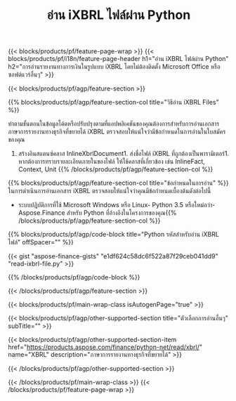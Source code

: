 ﻿---
title: อ่าน iXBRL ไฟล์ผ่าน Python
description: โค้ดตัวอย่างสำหรับการอ่านไฟล์ iXBRL ใช้โค้ดตัวอย่าง API เพื่ออ่านไฟล์แบตช์ iXBRL ภายในแอปพลิเคชันที่ใช้ Python 
url: /th/python-net/read/ixbrl/
family: finance
platformtag: python
feature: read
informat: iXBRL
outformat: 
otherformats: 
---
{{< blocks/products/pf/feature-page-wrap >}}
{{< blocks/products/pf/i18n/feature-page-header h1="อ่าน iXBRL ไฟล์ผ่าน Python" h2="การอ่านรายงานทางการเงินในรูปแบบ iXBRL โดยไม่ต้องติดตั้ง Microsoft Office หรือซอฟต์แวร์อื่นๆ" >}}

{{< blocks/products/pf/agp/feature-section >}}

{{% blocks/products/pf/agp/feature-section-col title="วิธีอ่าน iXBRL Files" %}}

ทำตามขั้นตอนในข้อมูลโค้ดหรือปรับปรุงตามที่แอปพลิเคชันของคุณต้องการสำหรับการอ่านเอกสารภาษาการรายงานทางธุรกิจที่ขยายได้ iXBRL ตรวจสอบให้แน่ใจว่ามีข้อกำหนดในการอ่านในใบสมัครของคุณ

1. สร้างอินสแตนซ์คลาส InlineXbrlDocument1. ส่งชื่อไฟล์ iXBRL ที่ถูกต้องเป็นพารามิเตอร์1. หากต้องการทราบรายละเอียดภายในของไฟล์ ให้ใช้คลาสที่เกี่ยวข้อง เช่น InlineFact, Context, Unit
{{% /blocks/products/pf/agp/feature-section-col %}}

{{% blocks/products/pf/agp/feature-section-col title="ข้อกำหนดในการอ่าน" %}}
ในการดำเนินการอ่านเอกสาร iXBRL ตรวจสอบให้แน่ใจว่าคุณมีข้อกำหนดเบื้องต้นดังต่อไปนี้ 
- ระบบปฏิบัติการที่ใช้ Microsoft Windows หรือ Linux- Python 3.5 หรือใหม่กว่า- Aspose.Finance สำหรับ Python ที่อ้างอิงในโครงการของคุณ{{% /blocks/products/pf/agp/feature-section-col %}}

{{% blocks/products/pf/agp/code-block title="Python รหัสสำหรับอ่าน iXBRL ไฟล์" offSpacer="" %}}

{{< gist "aspose-finance-gists" "e1df624c58dc6f522a87f29ceb041dd9" "read-ixbrl-file.py" >}}

{{% /blocks/products/pf/agp/code-block %}}

{{< /blocks/products/pf/agp/feature-section >}}

{{< blocks/products/pf/main-wrap-class isAutogenPage="true" >}}

{{< blocks/products/pf/agp/other-supported-section title="ตัวเลือกการอ่านอื่นๆ" subTitle="" >}}

{{< blocks/products/pf/agp/other-supported-section-item href="https://products.aspose.com/finance/python-net/read/xbrl/" name="XBRL" description="ภาษาการรายงานทางธุรกิจที่ขยายได้" >}}

{{< /blocks/products/pf/agp/other-supported-section >}}

{{< /blocks/products/pf/main-wrap-class >}}
{{< /blocks/products/pf/feature-page-wrap >}}